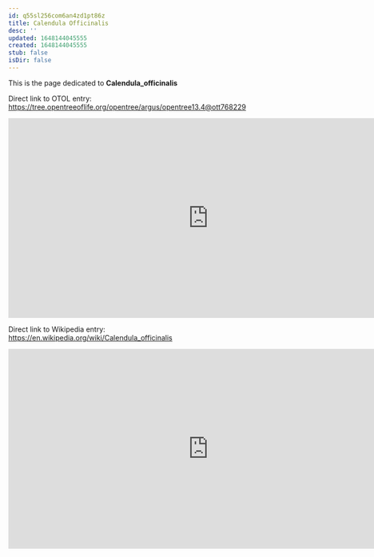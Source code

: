 ```yaml
---
id: q55sl256com6an4zd1pt86z
title: Calendula Officinalis
desc: ''
updated: 1648144045555
created: 1648144045555
stub: false
isDir: false
---
```

This is the page dedicated to **Calendula_officinalis**


Direct link to OTOL entry: https://tree.opentreeoflife.org/opentree/argus/opentree13.4@ott768229



<html>
    <body>
    <iframe src="https://tree.opentreeoflife.org/opentree/argus/opentree13.4@ott768229"
    width="800" height="400" frameborder="0" allowfullscreen> </iframe>
    </body>
</html>
    


Direct link to Wikipedia entry: https://en.wikipedia.org/wiki/Calendula_officinalis



<html>
    <body>
    <iframe src="https://en.wikipedia.org/wiki/Calendula_officinalis"
    width="800" height="400" frameborder="0" allowfullscreen> </iframe>
    </body>
</html>
    
